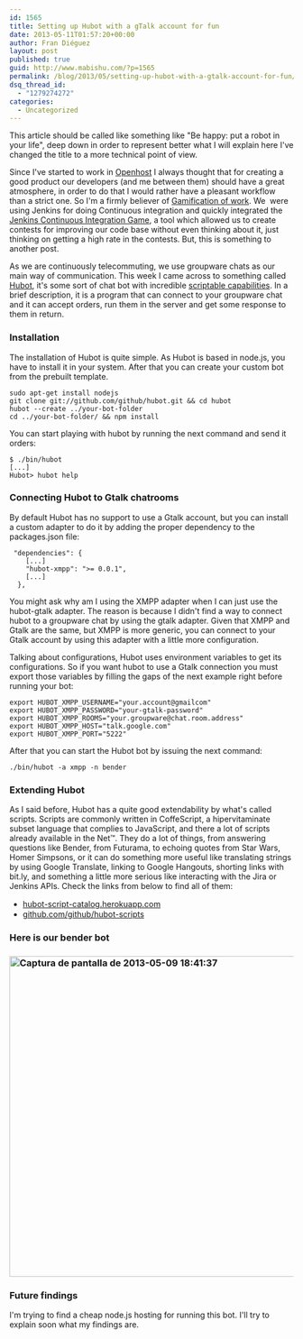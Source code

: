 ```yaml
---
id: 1565
title: Setting up Hubot with a gTalk account for fun
date: 2013-05-11T01:57:20+00:00
author: Fran Diéguez
layout: post
published: true
guid: http://www.mabishu.com/?p=1565
permalink: /blog/2013/05/setting-up-hubot-with-a-gtalk-account-for-fun/
dsq_thread_id:
  - "1279274272"
categories:
  - Uncategorized
---
```

This article should be called like something like "Be happy: put a robot in your life", deep down in order to represent better what I will explain here I've changed the title to a more technical point of view.

Since I've started to work in <a href="http://www.openhost.es">Openhost</a> I always thought that for creating a good product our developers (and me between them) should have a great atmosphere, in order to do that I would rather have a pleasant workflow than a strict one. So I'm a firmly believer of <a href="http://en.wikipedia.org/wiki/Gamification">Gamification of work</a>. We  were using Jenkins for doing Continuous integration and quickly integrated the <a href="https://wiki.jenkins-ci.org/display/JENKINS/The+Continuous+Integration+Game+plugin">Jenkins Continuous Integration Game</a>, a tool which allowed us to create contests for improving our code base without even thinking about it, just thinking on getting a high rate in the contests. But, this is something to another post.

As we are continuously telecommuting, we use groupware chats as our main way of communication. This week I came across to something called <a href="http://hubot.github.com/">Hubot</a>, it's some sort of chat bot with incredible <a href="http://theprogrammingbutler.com/blog/archives/2011/10/28/hubot-scripts-explained/">scriptable capabilities</a>. In a brief description, it is a program that can connect to your groupware chat and it can accept orders, run them in the server and get some response to them in return.<!--more-->
<h3>Installation</h3>
The installation of Hubot is quite simple. As Hubot is based in node.js, you have to install it in your system. After that you can create your custom bot from the prebuilt template.
<pre><code>sudo apt-get install nodejs
git clone git://github.com/github/hubot.git &amp;&amp; cd hubot
hubot --create ../your-bot-folder
cd ../your-bot-folder/ &amp;&amp; npm install</code></pre>
You can start playing with hubot by running the next command and send it orders:
<pre><code>$ ./bin/hubot
[...]
Hubot&gt; hubot help</code></pre>
<h3>Connecting Hubot to Gtalk chatrooms</h3>
By default Hubot has no support to use a Gtalk account, but you can install a custom adapter to do it by adding the proper dependency to the packages.json file:
<pre><code> "dependencies": {
    [...]
    "hubot-xmpp": "&gt;= 0.0.1",
    [...]
  },</code></pre>
You might ask why am I using the XMPP adapter when I can just use the hubot-gtalk adapter. The reason is because I didn't find a way to connect hubot to a groupware chat by using the gtalk adapter. Given that XMPP and Gtalk are the same, but XMPP is more generic, you can connect to your Gtalk account by using this adapter with a little more configuration.

Talking about configurations, Hubot uses environment variables to get its configurations. So if you want hubot to use a Gtalk connection you must export those variables by filling the gaps of the next example right before running your bot:
<pre><code>export HUBOT_XMPP_USERNAME="your.account@gmailcom"
export HUBOT_XMPP_PASSWORD="your-gtalk-password"
export HUBOT_XMPP_ROOMS="your.groupware@chat.room.address"
export HUBOT_XMPP_HOST="talk.google.com"
export HUBOT_XMPP_PORT="5222"</code></pre>
After that you can start the Hubot bot by issuing the next command:
<pre><code>./bin/hubot -a xmpp -n bender</code></pre>
<h3>Extending Hubot</h3>
As I said before, Hubot has a quite good extendability by what's called scripts. Scripts are commonly written in CoffeScript, a hipervitaminate subset language that complies to JavaScript, and there a lot of scripts already available in the Net™. They do a lot of things, from answering questions like Bender, from Futurama, to echoing quotes from Star Wars, Homer Simpsons, or it can do something more useful like translating strings by using Google Translate, linking to Google Hangouts, shorting links with bit.ly, and something a little more serious like interacting with the Jira or Jenkins APIs. Check the links from below to find all of them:
<ul>
	<li><a href="hubot-script-catalog.herokuapp.com"><span style="line-height: 19px;">hubot-script-catalog.herokuapp.com</span></a></li>
	<li><a href="https://github.com/github/hubot-scripts/tree/master/src/scripts">github.com/github/hubot-scripts</a></li>
</ul>
<h3>Here is our bender bot</h3>
<h3><a href="http://www.mabishu.com/wp-content/uploads/2013/05/Captura-de-pantalla-de-2013-05-09-184137.png"><img class="alignnone size-full wp-image-1566" alt="Captura de pantalla de 2013-05-09 18:41:37" src="http://www.mabishu.com/wp-content/uploads/2013/05/Captura-de-pantalla-de-2013-05-09-184137.png" width="721" height="569" /></a></h3>
<h3>Future findings</h3>
I'm trying to find a cheap node.js hosting for running this bot. I'll try to explain soon what my findings are.